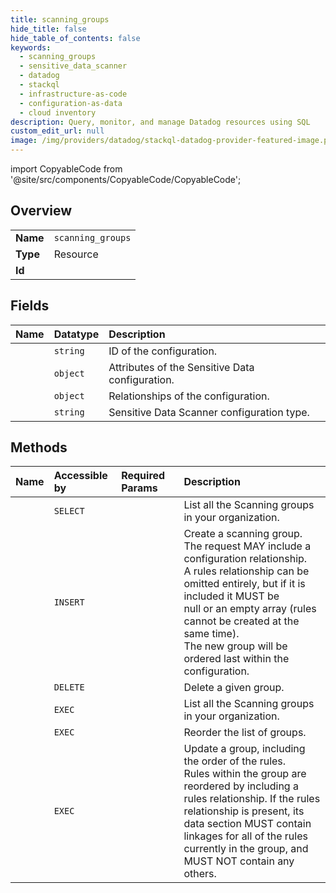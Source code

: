 ```yaml
---
title: scanning_groups
hide_title: false
hide_table_of_contents: false
keywords:
  - scanning_groups
  - sensitive_data_scanner
  - datadog    
  - stackql
  - infrastructure-as-code
  - configuration-as-data
  - cloud inventory
description: Query, monitor, and manage Datadog resources using SQL
custom_edit_url: null
image: /img/providers/datadog/stackql-datadog-provider-featured-image.png
---
```


import CopyableCode from '@site/src/components/CopyableCode/CopyableCode';




## Overview
<table><tbody>
<tr><td><b>Name</b></td><td><code>scanning_groups</code></td></tr>
<tr><td><b>Type</b></td><td>Resource</td></tr>
<tr><td><b>Id</b></td><td><CopyableCode code="datadog.sensitive_data_scanner.scanning_groups" /></td></tr>
</tbody></table>

## Fields
| Name | Datatype | Description |
|:-----|:---------|:------------|
| <CopyableCode code="id" /> | `string` | ID of the configuration. |
| <CopyableCode code="attributes" /> | `object` | Attributes of the Sensitive Data configuration. |
| <CopyableCode code="relationships" /> | `object` | Relationships of the configuration. |
| <CopyableCode code="type" /> | `string` | Sensitive Data Scanner configuration type. |
## Methods
| Name | Accessible by | Required Params | Description |
|:-----|:--------------|:----------------|:------------|
| <CopyableCode code="list_scanning_groups" /> | `SELECT` | <CopyableCode code="dd_site" /> | List all the Scanning groups in your organization. |
| <CopyableCode code="create_scanning_group" /> | `INSERT` | <CopyableCode code="dd_site" /> | Create a scanning group.<br />The request MAY include a configuration relationship.<br />A rules relationship can be omitted entirely, but if it is included it MUST be<br />null or an empty array (rules cannot be created at the same time).<br />The new group will be ordered last within the configuration. |
| <CopyableCode code="delete_scanning_group" /> | `DELETE` | <CopyableCode code="group_id, data__meta, dd_site" /> | Delete a given group. |
| <CopyableCode code="_list_scanning_groups" /> | `EXEC` | <CopyableCode code="dd_site" /> | List all the Scanning groups in your organization. |
| <CopyableCode code="reorder_scanning_groups" /> | `EXEC` | <CopyableCode code="data__data, data__meta, dd_site" /> | Reorder the list of groups. |
| <CopyableCode code="update_scanning_group" /> | `EXEC` | <CopyableCode code="group_id, data__data, data__meta, dd_site" /> | Update a group, including the order of the rules.<br />Rules within the group are reordered by including a rules relationship. If the rules<br />relationship is present, its data section MUST contain linkages for all of the rules<br />currently in the group, and MUST NOT contain any others. |
